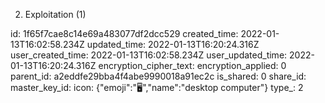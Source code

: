2. Exploitation (1)

id: 1f65f7cae8c14e69a483077df2dcc529
created_time: 2022-01-13T16:02:58.234Z
updated_time: 2022-01-13T16:20:24.316Z
user_created_time: 2022-01-13T16:02:58.234Z
user_updated_time: 2022-01-13T16:20:24.316Z
encryption_cipher_text: 
encryption_applied: 0
parent_id: a2eddfe29bba4f4abe9990018a91ec2c
is_shared: 0
share_id: 
master_key_id: 
icon: {"emoji":"🖥️","name":"desktop computer"}
type_: 2